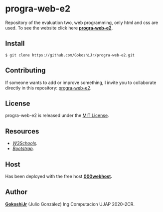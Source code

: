 # progra-web-e2

Repository of the evaluation two, web programming, only html and css are used. To see the website click here **[progra-web-e2](https://goko-progra-web-e2.000webhostapp.com/)**.

## Install

```git
$ git clone https://github.com/GokoshiJr/progra-web-e2.git
```

## Contributing

If someone wants to add or improve something, I invite you to collaborate directly in this repository: [progra-web-e2](https://github.com/GokoshiJr/progra-web-e2).

## License

progra-web-e2 is released under the [MIT License](https://opensource.org/licenses/MIT).

## Resources

- *[W3Schools](https://www.w3schools.com/css/default.asp).* 
- *[Bootstrap](https://getbootstrap.com/docs/4.5/getting-started/introduction/).*

## Host

Has been deployed with the free host **[000webhost](https://www.000webhost.com/).**

## Author

**[GokoshiJr](https://github.com/GokoshiJr)** (Julio Gonz&aacute;lez) Ing Computacion UJAP 2020-2CR.
